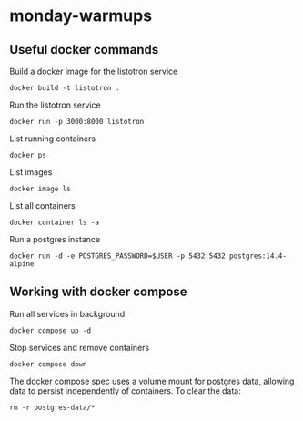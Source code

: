 # monday-warmups

## Useful docker commands

Build a docker image for the listotron service
```
docker build -t listotron .
```

Run the listotron service
```
docker run -p 3000:8000 listotron
```

List running containers
```
docker ps
```

List images
```
docker image ls
```

List all containers
```
docker container ls -a
```

Run a postgres instance
```
docker run -d -e POSTGRES_PASSWORD=$USER -p 5432:5432 postgres:14.4-alpine
```

## Working with docker compose

Run all services in background
```
docker compose up -d
```

Stop services and remove containers
```
docker compose down
```

The docker compose spec uses a volume mount for postgres data, allowing data to persist independently of containers. To clear the data:
```
rm -r postgres-data/*
```
